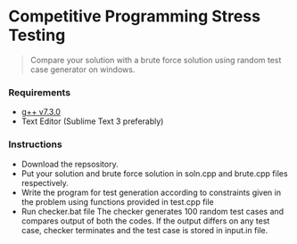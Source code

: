 # Competitive Programming Stress Testing
> Compare your solution with a brute force solution using random test case generator on windows.

### Requirements
- [g++ v7.3.0](http://pbox.me/packages/mingw-w64-7)
- Text Editor (Sublime Text 3 preferably)
### Instructions
- Download the repsository.
- Put your solution and brute force solution in soln.cpp and brute.cpp files respectively.
- Write the program for test generation according to constraints given in the problem using functions provided in test.cpp file
- Run checker.bat file
The checker generates 100 random test cases and compares output of both the codes. If the output differs on any test case, checker terminates and the test case is stored in input.in file.